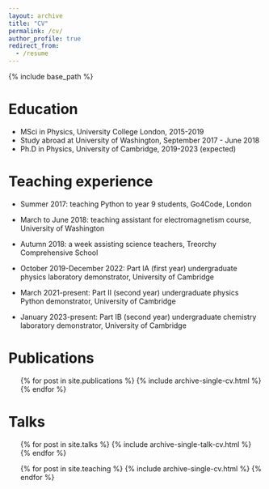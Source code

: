 ```yaml
---
layout: archive
title: "CV"
permalink: /cv/
author_profile: true
redirect_from:
  - /resume
---
```


{% include base_path %}

Education
======
* MSci in Physics, University College London, 2015-2019
* Study abroad at University of Washington, September 2017 - June 2018
* Ph.D in Physics, University of Cambridge, 2019-2023 (expected)

Teaching experience
======
* Summer 2017: teaching Python to year 9 students, Go4Code, London

* March to June 2018: teaching assistant for electromagnetism course, University of Washington

* Autumn 2018: a week assisting science teachers, Treorchy Comprehensive School

* October 2019-December 2022: Part IA (first year) undergraduate physics laboratory demonstrator, University of Cambridge

* March 2021-present: Part II (second year) undergraduate physics Python demonstrator, University of Cambridge

* January 2023-present: Part IB (second year) undergraduate chemistry laboratory demonstrator, University of Cambridge

Publications
======
  <ul>{% for post in site.publications %}
    {% include archive-single-cv.html %}
  {% endfor %}</ul>
  
Talks
======
  <ul>{% for post in site.talks %}
    {% include archive-single-talk-cv.html %}
  {% endfor %}</ul>
  
<!--Teaching-->
<!--======-->
  <ul>{% for post in site.teaching %}
    {% include archive-single-cv.html %}
  {% endfor %}</ul>
  
